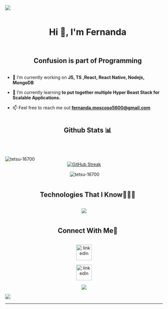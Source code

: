 
<!--horizontal divider(gradiant)-->
<img src="https://user-images.githubusercontent.com/73097560/115834477-dbab4500-a447-11eb-908a-139a6edaec5c.gif">

<!--h1 without bottom border-->
<div id="user-content-toc">
  <ul align="center">
    <summary><h1 style="display: inline-block">Hi 👋, I'm Fernanda</h1></summary>
  </ul>
</div>


<!--- snake -->



<!--h2 without bottom border-->
<div id="user-content-toc">
  <ul align="center">
    <summary><h2 style="display: inline-block">Confusion is part of Programming</h2></summary>
  </ul>
</div>


<!--Intro start-->
- 🔭 I’m currently working on **JS, TS ,React, React Native, Nodejs, MongoDB**

- 🌱 I’m currently learning **to put together multiple Hyper Beast Stack for Scalable Applications.**

- 📫 Feel free to reach me out **fernanda.moscoso5600@gmail.com**

<!--Intro end-->



<!--- stats & Trophy (start) -->
<p align="center">
  <!--- stats (start) -->
<div id="user-content-toc">
  <ul align="center">
    <summary><h2 style="display: inline-block">Github Stats 📊 </h2></summary>
  </ul>
</div>
<br>

<div align="center">

<p><img align="left" src="https://github-readme-stats.vercel.app/api/top-langs?username=tetsu-16700&show_icons=true&locale=en&layout=compact&theme=shadow_green" alt="tetsu-16700" /></p><br/>
<a href="https://git.io/streak-stats"><img src="https://github-readme-streak-stats.herokuapp.com?user=Tetsu-16700&theme=shadow_green" alt="GitHub Streak" /></a><br/>
<p>&nbsp;<img align="center" src="https://github-readme-stats.vercel.app/api?username=tetsu-16700&show_icons=true&locale=en&theme=shadow_green" alt="tetsu-16700" /></p>


	
</a>
</div>



<!--h1 without bottom border-->
<div id="user-content-toc">
  <ul align="center">
    <summary><h2 style="display: inline-block">Technologies That I Know👨🏻‍💻</h2></summary>
  </ul>
</div>
<!--tech stack icons-->
<p align="center">
  <a href="https://skillicons.dev">
    <img src="https://skillicons.dev/icons?i=git,css,discord,express,figma,github,html,js,mongodb,mysql,nextjs,nodejs,postman,py,react,ts,vscode&perline=14" />
  </a>
</p>


<!-- Connect with me -->
<!--h2 without bottom border-->
<div id="user-content-toc">
  <ul align="center">
    <summary><h2 style="display: inline-block">Connect With Me🤝</h2></summary>
  </ul>
</div>

<!--icons and links-->
<p align="center">
<a href="https://www.linkedin.com/in/fernanda-moscoso-talavera/" target="blank"><img align="center" src="https://user-images.githubusercontent.com/88904952/234979284-68c11d7f-1acc-4f0c-ac78-044e1037d7b0.png" alt="linkedin" height="50" width="50" /></a>
<p align="center">
<a href="fernanda.moscoso5600@gmail.com"><img align="center" src="https://user-images.githubusercontent.com/88904952/234979284-68c11d7f-1acc-4f0c-ac78-044e1037d7b0.png" alt="linkedin" height="50" width="50" /></a>

  
</p>


<!--profile visit count-->
<div align="center">
  
[![](https://visitcount.itsvg.in/api?id=1010nishant&icon=3&color=6)](https://visitcount.itsvg.in)
  
</div>

<!--horizontal divider(gradiant)-->
<img src="https://user-images.githubusercontent.com/73097560/115834477-dbab4500-a447-11eb-908a-139a6edaec5c.gif">

----------------------------------------------------------------------
